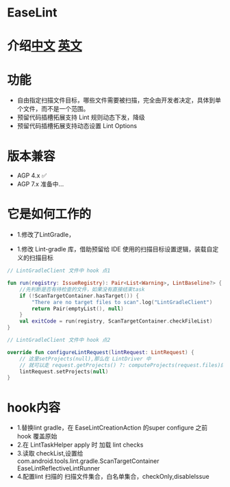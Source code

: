 # EaseLint

# 介绍[中文](xxx) [英文]()

# 功能

* 自由指定扫描文件目标，哪些文件需要被扫描，完全由开发者决定，具体到单个文件，而不是一个范围。
* 预留代码插槽拓展支持 Lint 规则动态下发，降级
* 预留代码插槽拓展支持动态设置 Lint Options

# 版本兼容

* AGP 4.x ✅
* AGP 7.x 准备中...

# 它是如何工作的

* 1.修改了LintGradle，


* 1.修改 Lint-gradle 库，借助预留给 IDE 使用的扫描目标设置逻辑，装载自定义的扫描目标

```kotlin
// LintGradleClient 文件中 hook 点1 

fun run(registry: IssueRegistry): Pair<List<Warning>, LintBaseline?> {
    //先判断是否有待检查的文件，如果没有直接结束task
    if (!ScanTargetContainer.hasTarget()) {
        "There are no target files to scan".log("LintGradleClient")
        return Pair(emptyList(), null)
    }
    val exitCode = run(registry, ScanTargetContainer.checkFileList)
}

// LintGradleClient 文件中 hook 点2

override fun configureLintRequest(lintRequest: LintRequest) {
    // 这里setProjects(null),那么在 LintDriver 中
    // 就可以走 request.getProjects() ?: computeProjects(request.files)的逻辑
    lintRequest.setProjects(null)
}
```

# hook内容

* 1.替换lint gradle，在 EaseLintCreationAction 的super configure 之前 hook 覆盖原始
* 2.在 LintTaskHelper apply 时 加载 lint checks
* 3.读取 checkList,设置给 com.android.tools.lint.gradle.ScanTargetContainer EaseLintReflectiveLintRunner
* 4.配置lint 扫描的 扫描文件集合，白名单集合，checkOnly,disableIssue